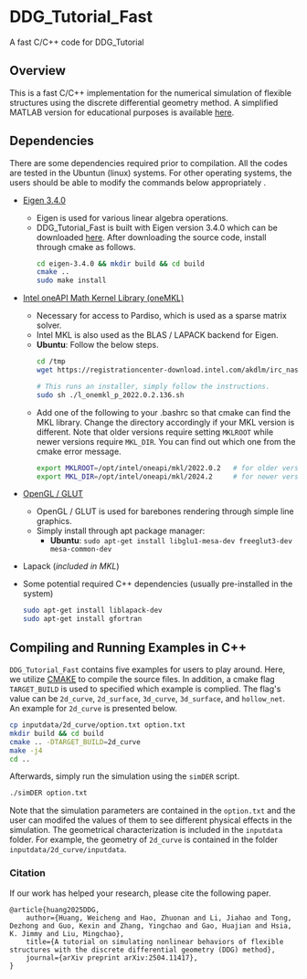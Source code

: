 # DDG_Tutorial_Fast
A fast C/C++ code for DDG_Tutorial

## Overview

This is a fast C/C++ implementation for the numerical simulation of flexible structures using the discrete differential geometry method. A simplified MATLAB version for educational purposes is available [here](https://github.com/weicheng-huang-mechanics/DDG_Tutorial).

## Dependencies

There are some dependencies required prior to compilation. All the codes are tested in the Ubuntun (linux) systems. For other operating systems, the users should be able to modify the commands below appropriately .

- [Eigen 3.4.0](http://eigen.tuxfamily.org/index.php?title=Main_Page)
  - Eigen is used for various linear algebra operations.
  - DDG_Tutorial_Fast is built with Eigen version 3.4.0 which can be downloaded [here](https://gitlab.com/libeigen/eigen/-/releases/3.4.0). After downloading the source code, install through cmake as follows.
    ```bash
    cd eigen-3.4.0 && mkdir build && cd build
    cmake ..
    sudo make install

- [Intel oneAPI Math Kernel Library (oneMKL)](https://www.intel.com/content/www/us/en/developer/tools/oneapi/onemkl-download.html?operatingsystem=linux&distributions=webdownload&options=online)
  - Necessary for access to Pardiso, which is used as a sparse matrix solver.
  - Intel MKL is also used as the BLAS / LAPACK backend for Eigen.
  - **Ubuntu**: Follow the below steps.
    ```bash
    cd /tmp
    wget https://registrationcenter-download.intel.com/akdlm/irc_nas/18483/l_onemkl_p_2022.0.2.136.sh

    # This runs an installer, simply follow the instructions.
    sudo sh ./l_onemkl_p_2022.0.2.136.sh
    ```
  - Add one of the following to your .bashrc so that cmake can find the MKL library. Change the directory accordingly if your MKL version is different.
   Note that older versions require setting `MKLROOT` while newer versions require `MKL_DIR`.
   You can find out which one from the cmake error message.
    ```bash
    export MKLROOT=/opt/intel/oneapi/mkl/2022.0.2   # for older versions
    export MKL_DIR=/opt/intel/oneapi/mkl/2024.2     # for newer versions
    ```

- [OpenGL / GLUT](https://www.opengl.org/)
  - OpenGL / GLUT is used for barebones rendering through simple line graphics.
  - Simply install through apt package manager:
    - **Ubuntu**: `sudo apt-get install libglu1-mesa-dev freeglut3-dev mesa-common-dev`

- Lapack (*included in MKL*)


- Some potential required C++ dependencies (usually pre-installed in the system)
     
   ```bash
   sudo apt-get install liblapack-dev
   sudo apt-get install gfortran
   ```

## Compiling and Running Examples in C++

``DDG_Tutorial_Fast`` contains five examples for users to play around. Here, we utilize [CMAKE](https://cmake.org/) to compile the source files. In addition, a cmake flag ``TARGET_BUILD`` is used to specified which example is complied. The flag's value can be ``2d_curve``, ``2d_surface``, ``3d_curve``, ``3d_surface``, and ``hollow_net``. An example for ``2d_curve`` is presented below.


   ```bash
   cp inputdata/2d_curve/option.txt option.txt
   mkdir build && cd build
   cmake .. -DTARGET_BUILD=2d_curve
   make -j4
   cd ..
   ```
Afterwards, simply run the simulation using the ``simDER`` script.

```bash
./simDER option.txt
```
Note that the simulation parameters are contained in the ``option.txt`` and the user can modifed the values of them to see different physical effects in the simulation. 
The geometrical characterization is included in the ``inputdata`` folder. For example, the geometry of ``2d_curve`` is contained in the folder ``inputdata/2d_curve/inputdata``.

### Citation
If our work has helped your research, please cite the following paper.
```
@article{huang2025DDG,
    author={Huang, Weicheng and Hao, Zhuonan and Li, Jiahao and Tong, Dezhong and Guo, Kexin and Zhang, Yingchao and Gao, Huajian and Hsia, K. Jimmy and Liu, Mingchao},
    title={A tutorial on simulating nonlinear behaviors of flexible structures with the discrete differential geometry (DDG) method},
    journal={arXiv preprint arXiv:2504.11417},
}
```



